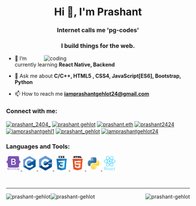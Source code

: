<h1 align="center">Hi 👋, I'm Prashant</h1>
<h3 align="center">Internet calls me 'pg-codes'</h3>
<h3 align="center">I build things for the web.</h3>
<img align = "right" alt="coding" width= "400" src="https://i.pinimg.com/originals/77/ca/a3/77caa32884d735d439ade45ba37feaf2.gif">

- 🌱 I’m currently learning **React Native, Backend**

- 💬 Ask me about **C/C++, HTML5 , CSS4, JavaScript[ES6], Bootstrap, Python**

- 📫 How to reach me **iamprashantgehlot24@gmail.com**

<h3 align="left">Connect with me:</h3>
<p align="left">
<a href="https://twitter.com/prashant_2404_" target="blank"><img align="center" src="https://raw.githubusercontent.com/rahuldkjain/github-profile-readme-generator/master/src/images/icons/Social/twitter.svg" alt="prashant_2404_" height="30" width="40" /></a>
<a href="https://linkedin.com/in/prashant gehlot" target="blank"><img align="center" src="https://raw.githubusercontent.com/rahuldkjain/github-profile-readme-generator/master/src/images/icons/Social/linked-in-alt.svg" alt="prashant gehlot" height="30" width="40" /></a>
<a href="https://instagram.com/prashant.eth" target="blank"><img align="center" src="https://raw.githubusercontent.com/rahuldkjain/github-profile-readme-generator/master/src/images/icons/Social/instagram.svg" alt="prashant.eth" height="30" width="40" /></a>
<a href="https://www.codechef.com/users/prashant2424" target="blank"><img align="center" src="https://cdn.jsdelivr.net/npm/simple-icons@3.1.0/icons/codechef.svg" alt="prashant2424" height="30" width="40" /></a>
<a href="https://www.hackerrank.com/iamprashantgehl1" target="blank"><img align="center" src="https://raw.githubusercontent.com/rahuldkjain/github-profile-readme-generator/master/src/images/icons/Social/hackerrank.svg" alt="iamprashantgehl1" height="30" width="40" /></a>
<a href="https://www.leetcode.com/prashant_gehlot" target="blank"><img align="center" src="https://raw.githubusercontent.com/rahuldkjain/github-profile-readme-generator/master/src/images/icons/Social/leet-code.svg" alt="prashant_gehlot" height="30" width="40" /></a>
<a href="https://auth.geeksforgeeks.org/user/iamprashantgehlot24" target="blank"><img align="center" src="https://raw.githubusercontent.com/rahuldkjain/github-profile-readme-generator/master/src/images/icons/Social/geeks-for-geeks.svg" alt="iamprashantgehlot24" height="30" width="40" /></a>
</p>

<h3 align="left">Languages and Tools:</h3>
<p align="left"> <a href="https://getbootstrap.com" target="_blank" rel="noreferrer"> <img src="https://raw.githubusercontent.com/devicons/devicon/master/icons/bootstrap/bootstrap-plain-wordmark.svg" alt="bootstrap" width="40" height="40"/> </a> <a href="https://www.cprogramming.com/" target="_blank" rel="noreferrer"> <img src="https://raw.githubusercontent.com/devicons/devicon/master/icons/c/c-original.svg" alt="c" width="40" height="40"/> </a> <a href="https://www.w3schools.com/cpp/" target="_blank" rel="noreferrer"> <img src="https://raw.githubusercontent.com/devicons/devicon/master/icons/cplusplus/cplusplus-original.svg" alt="cplusplus" width="40" height="40"/> </a> <a href="https://www.w3schools.com/css/" target="_blank" rel="noreferrer"> <img src="https://raw.githubusercontent.com/devicons/devicon/master/icons/css3/css3-original-wordmark.svg" alt="css3" width="40" height="40"/> </a> <a href="https://www.w3.org/html/" target="_blank" rel="noreferrer"> <img src="https://raw.githubusercontent.com/devicons/devicon/master/icons/html5/html5-original-wordmark.svg" alt="html5" width="40" height="40"/> </a> <a href="https://www.python.org" target="_blank" rel="noreferrer"> <img src="https://raw.githubusercontent.com/devicons/devicon/master/icons/python/python-original.svg" alt="python" width="40" height="40"/> </a> <a href="https://reactjs.org/" target="_blank" rel="noreferrer"> <img src="https://raw.githubusercontent.com/devicons/devicon/master/icons/react/react-original-wordmark.svg" alt="react" width="40" height="40"/> </a> </p>
<br>
<hr>

<p><img align="left" src="https://github-readme-stats.vercel.app/api?username=prashant-gehlot&show_icons=true&locale=en" alt="prashant-gehlot" /></p>

<p><img align="right" src="https://github-readme-stats.vercel.app/api/top-langs?username=prashant-gehlot&show_icons=true&locale=en&layout=compact" alt="prashant-gehlot" /></p>

<p>&nbsp;<img align="left" src="https://github-readme-streak-stats.herokuapp.com/?user=prashant-gehlot&" alt="prashant-gehlot" /></p>
